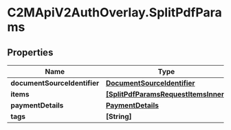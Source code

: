 # C2MApiV2AuthOverlay.SplitPdfParams

## Properties

Name | Type | Description | Notes
------------ | ------------- | ------------- | -------------
**documentSourceIdentifier** | [**DocumentSourceIdentifier**](DocumentSourceIdentifier.md) |  | 
**items** | [**[SplitPdfParamsRequestItemsInner]**](SplitPdfParamsRequestItemsInner.md) |  | 
**paymentDetails** | [**PaymentDetails**](PaymentDetails.md) |  | [optional] 
**tags** | **[String]** |  | [optional] 


